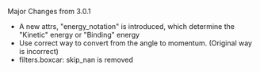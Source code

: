 Major Changes from 3.0.1

- A new attrs, "energy_notation" is introduced, which determine the "Kinetic" energy or "Binding" energy
- Use correct way to convert from the angle to momentum. (Original way is incorrect)
- filters.boxcar: skip_nan is removed
